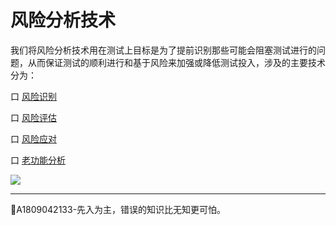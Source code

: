 # 风险分析技术

我们将风险分析技术用在测试上目标是为了提前识别那些可能会阻塞测试进行的问题，从而保证测试的顺利进行和基于风险来加强或降低测试投入，涉及的主要技术分为：

口 [风险识别](books/风险分析技术-风险识别.md)

口 [风险评估](books/风险分析技术-风险评估.md)

口 [风险应对](books/风险分析技术-风险应对.md)

口 [老功能分析](books/风险分析技术-风险识别.md)

![](https://shen89s.github.io/resFiles/r2/亡羊补牢.jpg)

* * *
:bell:A1809042133-先入为主，错误的知识比无知更可怕。




